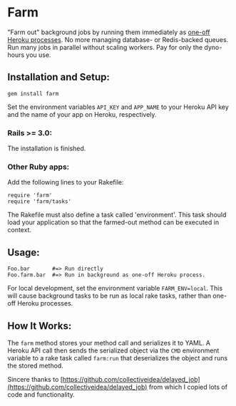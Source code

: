 Farm
====

"Farm out" background jobs by running them immediately as [one-off Heroku processes](http://devcenter.heroku.com/articles/oneoff-admin-ps). No more managing database- or Redis-backed queues. Run many jobs in parallel without scaling workers. Pay for only the dyno-hours you use.

Installation and Setup:
-----------------------

    gem install farm

Set the environment variables `API_KEY` and `APP_NAME` to your Heroku API key and the name of your app on Heroku, respectively.

### Rails >= 3.0:

The installation is finished.

### Other Ruby apps:

Add the following lines to your Rakefile:

    require 'farm'
    require 'farm/tasks'

The Rakefile must also define a task called 'environment'. This task should load your application so that the farmed-out method can be executed in context.

Usage:
------

    Foo.bar       #=> Run directly
    Foo.farm.bar  #=> Run in background as one-off Heroku process.

For local development, set the environment variable `FARM_ENV=local`. This will cause background tasks to be run as local rake tasks, rather than one-off Heroku processes.

How It Works:
-------------

The `farm` method stores your method call and serializes it to YAML. A Heroku API call then sends the serialized object via the `CMD` environment variable to a rake task called `farm:run` that deserializes the object and runs the stored method.

Sincere thanks to [https://github.com/collectiveidea/delayed_job](https://github.com/collectiveidea/delayed_job) from which I copied lots of code and functionality.
